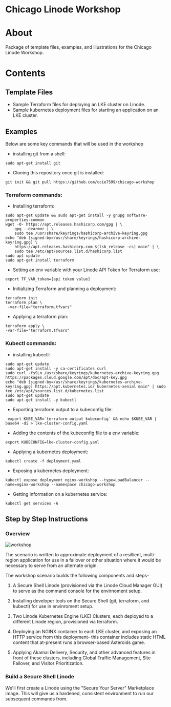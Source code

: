 Chicago Linode Workshop
======================

# About

Package of template files, examples, and illustrations for the Chicago Linode Workshop.

# Contents

## Template Files
- Sample Terraform files for deploying an LKE cluster on Linode.
- Sample kubernetes deployment files for starting an application on an LKE cluster.


## Examples

Below are some key commands that will be used in the workshop

- installing git from a shell:

```
sudo apt-get install git
```

- Cloning this repository once git is installed:

```
git init && git pull https://github.com/ccie7599/chicago-workshop
```

### Terraform commands:
- Installing terraform:
```
sudo apt-get update && sudo apt-get install -y gnupg software-properties-common
wget -O- https://apt.releases.hashicorp.com/gpg | \
    gpg --dearmor | \
    sudo tee /usr/share/keyrings/hashicorp-archive-keyring.gpg
echo "deb [signed-by=/usr/share/keyrings/hashicorp-archive-keyring.gpg] \
    https://apt.releases.hashicorp.com $(lsb_release -cs) main" | \
    sudo tee /etc/apt/sources.list.d/hashicorp.list
sudo apt update
sudo apt-get install terraform
```
- Setting an env variable with your Linode API Token for Terraform use:
```
export TF_VAR_token=[api token value]
```
- Initializing Terraform and planning a deployment:
```
terraform init
terraform plan \
 -var-file="terraform.tfvars"
 ```
 - Applying a terraform plan:
 ```
 terraform apply \
 -var-file="terraform.tfvars"
 ```

### Kubectl commands:
- installing kubectl:
```
sudo apt-get update
sudo apt-get install -y ca-certificates curl
sudo curl -fsSLo /usr/share/keyrings/kubernetes-archive-keyring.gpg https://packages.cloud.google.com/apt/doc/apt-key.gpg
echo "deb [signed-by=/usr/share/keyrings/kubernetes-archive-keyring.gpg] https://apt.kubernetes.io/ kubernetes-xenial main" | sudo tee /etc/apt/sources.list.d/kubernetes.list
sudo apt-get update
sudo apt-get install -y kubectl
```
- Exporting terraform output to a kubeconfig file:
```
 export KUBE_VAR=`terraform output kubeconfig` && echo $KUBE_VAR | base64 -di > lke-cluster-config.yaml
```
- Adding the contents of the kubeconfig file to a env variable:
```
export KUBECONFIG=lke-cluster-config.yaml
```
- Applying a kubernetes deployment:
```
kubectl create -f deployment.yaml
```
- Exposing a kubernetes deployment:
```
kubectl expose deployment nginx-workshop --type=LoadBalancer --name=nginx-workshop --namespace chicago-workshop
```
- Getting information on a kubernetes service:
```
kubectl get services -A
```

## Step by Step Instructions

### Overview

![workshop](https://user-images.githubusercontent.com/19197357/184126261-b94fbec5-a05d-4068-b8f1-3d00fd92fc00.png)

The scenario is written to approximate deployment of a resillient, multi-region application for use in a failover or other situation where it would be necessary to serve from an alternate origin.

The workshop scenario builds the following components and steps-

1. A Secure Shell Linode (provisioned via the Linode Cloud Manager GUI) to serve as the command console for the envirnoment setup.

2. Installing developer tools on the Secure Shell (git, terraform, and kubectl) for use in envinroment setup.

3. Two Linode Kubernetes Engine (LKE) Clusters, each deployed to a different Linode region, provisioned via terraform.

4. Deploying an NGINX container to each LKE cluster, and exposing an HTTP service from this deployment- this container includes static HTML content that at-present runs a browser-based Asteroids game.

5. Applying Akamai Delivery, Security, and other advanced features in front of these clusters, including Global Traffic Management, Site Failover, and Visitor Prioritization.

### Build a Secure Shell Linode

We'll first create a Linode using the "Secure Your Server" Marketplace image. This will give us a hardened, consistent environment to run our subsequent commands from. 






